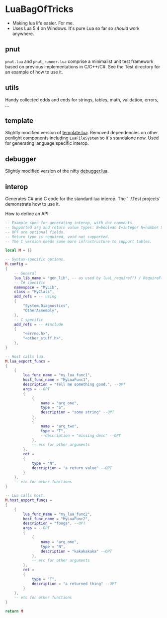 # LuaBagOfTricks

- Making lua life easier. For me.
- Uses Lua 5.4 on Windows. It's pure Lua so far so *should* work anywhere.

## pnut
`pnut.lua` and `pnut_runner.lua` comprise a minimalist unit test framework based on previous implementations in C/C++/C#.
See the Test directory for an example of how to use it.

## utils
Handy collected odds and ends for strings, tables, math, validation, errors, ...

## template
Slightly modified version of [template.lua](https://github.com/lunarmodules/Penlight).
Removed dependencies on other penlight components including `LuaFileSystem` so it's standalone now.
Used for generating language specific interop.

## debugger
Slightly modified version of the nifty [debugger.lua](https://github.com/slembcke/debugger.lua).


## interop
Generates C# and C code for the standard lua interop. The ``.\Test projects` demonstrate how to use it.

How to define an API:
``` Lua
-- Example spec for generating interop, with doc comments.
-- Supported arg and return value types: B=boolean I=integer N=number S=string T=TableEx.
-- OPT are optional fields.
-- Return type is required, void not supported.
-- The C version needs some more infrastructure to support tables.

local M = {}

-- Syntax-specific options.
M.config =
{
    -- General
    lua_lib_name = "gen_lib", -- as used by luaL_requiref() / RequireF()
    -- C# specific
    namespace = "MyLib",
    class = "MyClass",
    add_refs = -- using
    {
        "System.Diagnostics",
        "OtherAssembly",
    },
    -- C specific
    add_refs = -- #include
    {
        "<errno.h>",
        "<other_stuff.h>",
    },
}

-- Host calls lua.
M.lua_export_funcs =
{
    {
        lua_func_name = "my_lua_func1",
        host_func_name = "MyLuaFunc1",
        description = "Tell me something good.", --OPT
        args = --OPT
        {
            {
                name = "arg_one",
                type = "S",
                description = "some string" --OPT
            },
            {
                name = "arg_two",
                type = "T",
                --description = "missing desc" --OPT
            },
            -- etc for other arguments
        },
        ret =
        {
            type = "N",
            description = "a return value" --OPT
        }
    },
    -- etc for other functions
}

-- Lua calls host.
M.host_export_funcs =
{
    {
        lua_func_name = "my_lua_func2",
        host_func_name = "MyLuaFunc2",
        description = "fooga", --OPT
        args = --OPT
        {
            {
                name = "arg_one",
                type = "N",
                description = "kakakakaka" --OPT
            },
            -- etc for other arguments
        },
        ret =
        {
            type = "T",
            description = "a returned thing" --OPT
        }
    },
    -- etc for other functions
}

return M
```